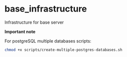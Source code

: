 # base_infrastructure

Infrastructure for base server

**Important note**

For postgreSQL multiple databases scripts:

```sh
chmod +x scripts/create-multiple-postgres-databases.sh
```
